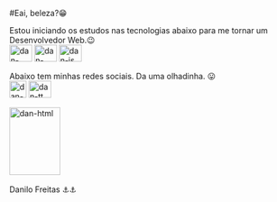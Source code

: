 #Eai, beleza?😁 <br>

<div style ="display: inline_block"> Estou iniciando os estudos nas tecnologias abaixo para me tornar um Desenvolvedor Web.😉 <br>
 <img align="center" alt="dan-html" height="30" width="40" src="https://cdn.jsdelivr.net/gh/devicons/devicon/icons/html5/html5-plain.svg" />
 <img align="center" alt="dan-css3" height="30" width="40" src="https://cdn.jsdelivr.net/gh/devicons/devicon/icons/css3/css3-plain.svg" />
 <img align="center" alt="dan-js" height="30" width="40" src="https://cdn.jsdelivr.net/gh/devicons/devicon/icons/javascript/javascript-plain.svg" />
</div> <br>
Abaixo tem minhas redes sociais. Da uma olhadinha. 😛 
<div style ="display: inline_block">  
 <a href="https://www.instagram.com/daniwst7/">  <img align="center" alt="dan-insta" height="30" width="30" src="https://user-images.githubusercontent.com/96490131/175796503-345baa22-25d9-47f9-b02b-21b7fb558b67.png" /></a>
<a href="https://twitter.com/DaniloFreitasx"><img align="center" alt="dan-tt" height="30" width="40" src="https://cdn.jsdelivr.net/gh/devicons/devicon/icons/twitter/twitter-original.svg" /></a> 
</div> <br>

<div style ="display: inline_block"> 
<img align="center" alt="dan-html" height="120" width="90" src="https://user-images.githubusercontent.com/96490131/175796366-565723c5-3f0a-488f-9733-310d931b55de.png" 
  </div> <br>
  <br>
  Danilo Freitas ⚓⚓
